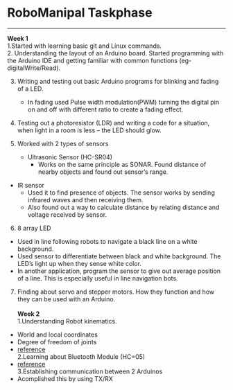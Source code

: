 # RoboManipal Taskphase
-------
**Week 1**<br>
1.Started with learning basic git and Linux commands.<br>
2. Understanding the layout of an Arduino board. Started programming with the Arduino IDE and getting familiar with common functions (eg- digitalWrite/Read).<br>

3. Writing and testing out basic Arduino programs for blinking and fading of a LED.<br>
    * In fading used Pulse width modulation(PWM) turning the digital pin on and off with different ratio to create a fading           effect.<br>
4.	Testing out a photoresistor (LDR) and writing a code for a situation, when light in a room is less – the LED should glow.<br>

5.	Worked with 2 types of sensors <br>
    * Ultrasonic Sensor (HC-SR04) <br>
        * Works on the same principle as SONAR. Found distance of nearby objects and found out sensor’s range.<br>   
   * IR sensor<br> 
      * Used it to find presence of objects. The sensor works by sending infrared waves and then receiving them.<br> 
      * Also found out a way to calculate distance by relating distance and voltage received by sensor. <br> 
      
6.	8 array LED <br> 
   * Used in line following robots to navigate a black line on a white background.<br> 
   * Used sensor to differentiate between black and white background. The LED’s light up when they sense white color.<br> 
   * In another application, program the sensor to give out average position of a line. This is especially useful in line navigation bots.<br>
   
7.	Finding about servo and stepper motors. How they function and how they can be used with an Arduino.<br> <br>
**Week 2**<br>
1.Understanding Robot kinematics.<br>
   * World and local coordinates<br>
   * Degree of freedom of joints<br>
   * [reference](https://www.springer.com/gp/book/9780792317494)<br>
2.Learning about Bluetooth Module (HC=05)<br>
   * [reference](https://howtomechatronics.com/tutorials/arduino/arduino-and-hc-05-bluetooth-module-tutorial/)<br>
3.Establishing communication between 2 Arduinos<br> 
   * Acomplished this by using TX/RX <br>
 
